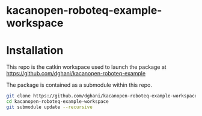 # kacanopen-roboteq-example-workspace

# Installation

This repo is the catkin workspace used to launch the package at https://github.com/dghani/kacanopen-roboteq-example

The package is contained as a submodule within this repo.

```bash
git clone https://github.com/dghani/kacanopen-roboteq-example-workspace.git
cd kacanopen-roboteq-example-workspace
git submodule update --recursive
```
